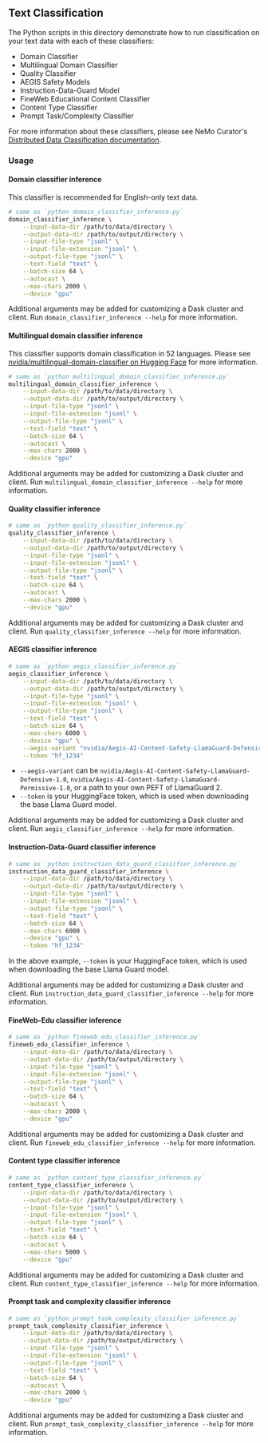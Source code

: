 ## Text Classification

The Python scripts in this directory demonstrate how to run classification on your text data with each of these classifiers:

- Domain Classifier
- Multilingual Domain Classifier
- Quality Classifier
- AEGIS Safety Models
- Instruction-Data-Guard Model
- FineWeb Educational Content Classifier
- Content Type Classifier
- Prompt Task/Complexity Classifier

For more information about these classifiers, please see NeMo Curator's [Distributed Data Classification documentation](https://docs.nvidia.com/nemo-framework/user-guide/latest/datacuration/distributeddataclassification.html).

### Usage

#### Domain classifier inference

This classifier is recommended for English-only text data.

```bash
# same as `python domain_classifier_inference.py`
domain_classifier_inference \
    --input-data-dir /path/to/data/directory \
    --output-data-dir /path/to/output/directory \
    --input-file-type "jsonl" \
    --input-file-extension "jsonl" \
    --output-file-type "jsonl" \
    --text-field "text" \
    --batch-size 64 \
    --autocast \
    --max-chars 2000 \
    --device "gpu"
```

Additional arguments may be added for customizing a Dask cluster and client. Run `domain_classifier_inference --help` for more information.

#### Multilingual domain classifier inference

This classifier supports domain classification in 52 languages. Please see [nvidia/multilingual-domain-classifier on Hugging Face](https://huggingface.co/nvidia/multilingual-domain-classifier) for more information.

```bash
# same as `python multilingual_domain_classifier_inference.py`
multilingual_domain_classifier_inference \
    --input-data-dir /path/to/data/directory \
    --output-data-dir /path/to/output/directory \
    --input-file-type "jsonl" \
    --input-file-extension "jsonl" \
    --output-file-type "jsonl" \
    --text-field "text" \
    --batch-size 64 \
    --autocast \
    --max-chars 2000 \
    --device "gpu"
```

Additional arguments may be added for customizing a Dask cluster and client. Run `multilingual_domain_classifier_inference --help` for more information.

#### Quality classifier inference

```bash
# same as `python quality_classifier_inference.py`
quality_classifier_inference \
    --input-data-dir /path/to/data/directory \
    --output-data-dir /path/to/output/directory \
    --input-file-type "jsonl" \
    --input-file-extension "jsonl" \
    --output-file-type "jsonl" \
    --text-field "text" \
    --batch-size 64 \
    --autocast \
    --max-chars 2000 \
    --device "gpu"
```

Additional arguments may be added for customizing a Dask cluster and client. Run `quality_classifier_inference --help` for more information.

#### AEGIS classifier inference

```bash
# same as `python aegis_classifier_inference.py`
aegis_classifier_inference \
    --input-data-dir /path/to/data/directory \
    --output-data-dir /path/to/output/directory \
    --input-file-type "jsonl" \
    --input-file-extension "jsonl" \
    --output-file-type "jsonl" \
    --text-field "text" \
    --batch-size 64 \
    --max-chars 6000 \
    --device "gpu" \
    --aegis-variant "nvidia/Aegis-AI-Content-Safety-LlamaGuard-Defensive-1.0" \
    --token "hf_1234"
```

- `--aegis-variant` can be `nvidia/Aegis-AI-Content-Safety-LlamaGuard-Defensive-1.0`, `nvidia/Aegis-AI-Content-Safety-LlamaGuard-Permissive-1.0`, or a path to your own PEFT of LlamaGuard 2.
- `--token` is your HuggingFace token, which is used when downloading the base Llama Guard model.

Additional arguments may be added for customizing a Dask cluster and client. Run `aegis_classifier_inference --help` for more information.

#### Instruction-Data-Guard classifier inference

```bash
# same as `python instruction_data_guard_classifier_inference.py`
instruction_data_guard_classifier_inference \
    --input-data-dir /path/to/data/directory \
    --output-data-dir /path/to/output/directory \
    --input-file-type "jsonl" \
    --input-file-extension "jsonl" \
    --output-file-type "jsonl" \
    --text-field "text" \
    --batch-size 64 \
    --max-chars 6000 \
    --device "gpu" \
    --token "hf_1234"
```

In the above example, `--token` is your HuggingFace token, which is used when downloading the base Llama Guard model.

Additional arguments may be added for customizing a Dask cluster and client. Run `instruction_data_guard_classifier_inference --help` for more information.

#### FineWeb-Edu classifier inference

```bash
# same as `python fineweb_edu_classifier_inference.py`
fineweb_edu_classifier_inference \
    --input-data-dir /path/to/data/directory \
    --output-data-dir /path/to/output/directory \
    --input-file-type "jsonl" \
    --input-file-extension "jsonl" \
    --output-file-type "jsonl" \
    --text-field "text" \
    --batch-size 64 \
    --autocast \
    --max-chars 2000 \
    --device "gpu"
```

Additional arguments may be added for customizing a Dask cluster and client. Run `fineweb_edu_classifier_inference --help` for more information.

#### Content type classifier inference

```bash
# same as `python content_type_classifier_inference.py`
content_type_classifier_inference \
    --input-data-dir /path/to/data/directory \
    --output-data-dir /path/to/output/directory \
    --input-file-type "jsonl" \
    --input-file-extension "jsonl" \
    --output-file-type "jsonl" \
    --text-field "text" \
    --batch-size 64 \
    --autocast \
    --max-chars 5000 \
    --device "gpu"
```

Additional arguments may be added for customizing a Dask cluster and client. Run `content_type_classifier_inference --help` for more information.

#### Prompt task and complexity classifier inference

```bash
# same as `python prompt_task_complexity_classifier_inference.py`
prompt_task_complexity_classifier_inference \
    --input-data-dir /path/to/data/directory \
    --output-data-dir /path/to/output/directory \
    --input-file-type "jsonl" \
    --input-file-extension "jsonl" \
    --output-file-type "jsonl" \
    --text-field "text" \
    --batch-size 64 \
    --autocast \
    --max-chars 2000 \
    --device "gpu"
```

Additional arguments may be added for customizing a Dask cluster and client. Run `prompt_task_complexity_classifier_inference --help` for more information.
